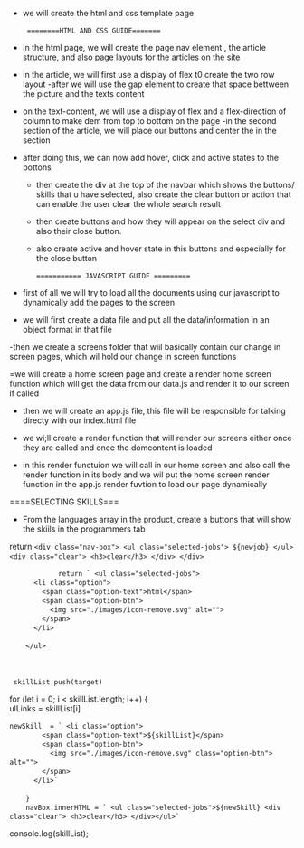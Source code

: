 - we will create the html and css template page

       ========HTML AND CSS GUIDE=======

- in the html page, we will create the page nav element , the article structure, and also page layouts for the articles on the site
- in the article, we will first use a display of flex t0 create the two row layout
  -after we will use the gap element to create that space bettween the picture and the texts content
- on the text-content, we will use a display of flex and a flex-direction of column to make dem from top to bottom on the page
  -in the second section of the article, we will place our buttons and center the in the section
- after doing this, we can now add hover, click and active states to the bottons

  - then create the div at the top of the navbar which shows the buttons/ skills that u have selected, also create the clear button or action that can enable the user clear the whole search result

  - then create buttons and how they will appear on the select div and also their close button.
  - also create active and hover state in this buttons and especially for the close button

        =========== JAVASCRIPT GUIDE =========

- first of all we will try to load all the documents using our javascript to dynamically add the pages to the screen

- we will first create a data file and put all the data/information in an object format in that file

-then we create a screens folder that wiil basically contain our change in screen pages, which wil hold our change in screen functions

=we will create a home screen page and create a render home screen function which will get the data from our data.js and render it to our screen if called

- then we will create an app.js file, this file will be responsible for talking directy with our index.html file

- we wi;ll create a render function that will render our screens either once they are called and once the domcontent is loaded

- in this render functuion we will call in our home screen and also call the render function in its body and we wil put the home screen render function in the app.js render fuvtion to load our page dynamically

====SELECTING SKILLS===

- From the languages array in the product, create a buttons that will show the skiils in the programmers tab

return `<div class="nav-box"> <ul class="selected-jobs"> ${newjob} </ul> <div class="clear"> <h3>clear</h3> </div> </div>`

                return ` <ul class="selected-jobs">
          <li class="option">
            <span class="option-text">html</span>
            <span class="option-btn">
              <img src="./images/icon-remove.svg" alt="">
            </span>
          </li>

        </ul>



     skillList.push(target)

for (let i = 0; i < skillList.length; i++) {  
 ulLinks = skillList[i]

    newSkill  = ` <li class="option">
            <span class="option-text">${skillList}</span>
            <span class="option-btn">
              <img src="./images/icon-remove.svg" class="option-btn"> alt="">
            </span>
          </li>`

        }
        navBox.innerHTML = ` <ul class="selected-jobs">${newSkill} <div class="clear"> <h3>clear</h3> </div></ul>`

console.log(skillList);
